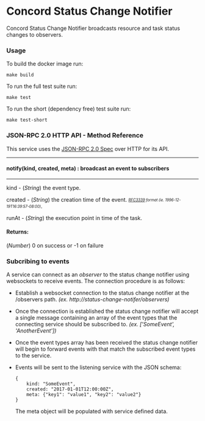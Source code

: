 # Concord Status Change Notifier

Concord Status Change Notifier broadcasts resource and task status changes to observers.

### Usage
To build the docker image run:

`make build`

To run the full test suite run:

`make test`

To run the short (dependency free) test suite run:

`make test-short`

### JSON-RPC 2.0 HTTP API - Method Reference

This service uses the [JSON-RPC 2.0 Spec](http://www.jsonrpc.org/specification) over HTTP for its API.

---
#### notify(kind, created, meta) : broadcast an event to subscribers
---

kind - (*String*) the event type.

created - (*String*) the creation time of the event.
<sub><sup>*[RFC3339](https://www.ietf.org/rfc/rfc3339.txt) format (ie. 1996-12-19T16:39:57-08:00)*</sup></sub>.

runAt - (*String*) the execution point in time of the task.

#### Returns:
(*Number*) 0 on success or -1 on failure

### Subcribing to events

A service can connect as an *observer* to the status change notifier using websockets to receive events.  The connection procedure is as follows:

- Establish a websocket connection to the status change notifier at the /observers path. *(ex. http://status-change-notifer/observers)*
- Once the connection is established the status change notifier will accept a single message containing an array of the event types that the connecting service should be subscribed to. *(ex. ['SomeEvent', 'AnotherEvent'])*
- Once the event types array has been received the status change notifier will begin to forward events with that match the subscribed event types to the service.
- Events will be sent to the listening service with the JSON schema:

    ```
    {
        kind: "SomeEvent",
        created: "2017-01-01T12:00:00Z",
        meta: {"key1": "value1", "key2": "value2"}
    }
    ```
  The meta object will be populated with service defined data.